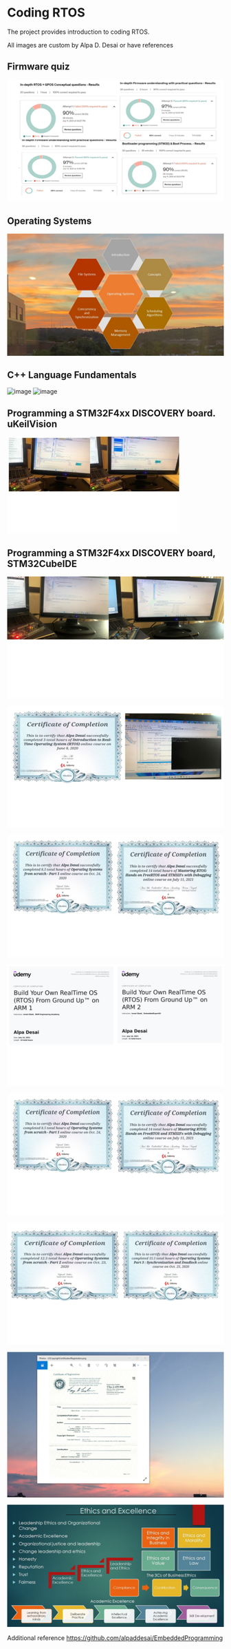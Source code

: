 # Coding RTOS

The project provides introduction to coding RTOS. 

All images are custom by Alpa D. Desai or have references

## Firmware quiz
![image](FirmwareQuiz.jpg)

## Operating Systems
![image](OperatingSystems.JPG)

## C++ Language Fundamentals
![image](CplusplusDVCertificate.jpg)
![image](CertificateCplusplus.png)

## Programming a STM32F4xx DISCOVERY board. uKeilVision
![image](Semaphores.jpg)

## Programming a STM32F4xx DISCOVERY board, STM32CubeIDE
![image](LEDBlinkyTasks.jpg)

![image](IntroductionRTOS.jpg)

![image](RTOSI.jpg)

![image](Certification.jpg)

![image](RTOS.jpg)

![image](operatingSystems.jpg)

![image](USCopyrightCertificate.png)

![image](Ethics.jpg)

Additional reference https://github.com/alpaddesai/EmbeddedProgramming
